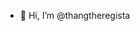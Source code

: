 - 👋 Hi, I’m @thangtheregista


<!---
thangtheregista/thangtheregista is a ✨ special ✨ repository because its `README.md` (this file) appears on your GitHub profile.
You can click the Preview link to take a look at your changes.
--->
